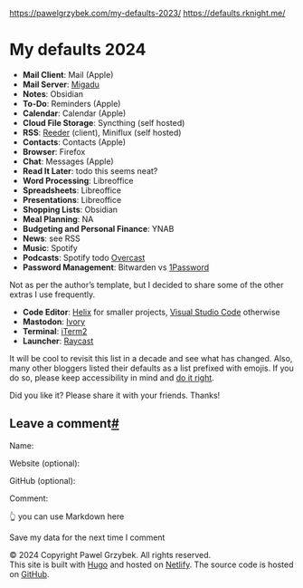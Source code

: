 https://pawelgrzybek.com/my-defaults-2023/
https://defaults.rknight.me/

# My defaults 2024

- **Mail Client**: Mail (Apple)
- **Mail Server**: [Migadu](https://migadu.com/)
- **Notes**: Obsidian
- **To-Do**: Reminders (Apple)
- **Calendar**: Calendar (Apple)
- **Cloud File Storage**: Syncthing (self hosted)
- **RSS**: [Reeder](https://reederapp.com) (client), Miniflux (self hosted)
- **Contacts**: Contacts (Apple)
- **Browser**: Firefox
- **Chat**: Messages (Apple)
- **Read It Later**: todo this seems neat?
- **Word Processing**: Libreoffice
- **Spreadsheets**: Libreoffice
- **Presentations**: Libreoffice
- **Shopping Lists**: Obsidian
- **Meal Planning**: NA
- **Budgeting and Personal Finance**: YNAB
- **News**: see RSS
- **Music**: Spotify
- **Podcasts**: Spotify todo [Overcast](https://overcast.fm)
- **Password Management**: Bitwarden vs [1Password](https://1password.com)

Not as per the author’s template, but I decided to share some of the other extras I use frequently.

- **Code Editor**: [Helix](https://helix-editor.com) for smaller projects, [Visual Studio Code](https://code.visualstudio.com) otherwise
- **Mastodon**: [Ivory](https://tapbots.com/ivory/)
- **Terminal**: [iTerm2](https://iterm2.com)
- **Launcher**: [Raycast](https://www.raycast.com)

It will be cool to revisit this list in a decade and see what has changed. Also, many other bloggers listed their defaults as a list prefixed with emojis. If you do so, please keep accessibility in mind and [do it right](https://chriscoyier.net/2023/04/07/emoji-lists-the-good-way/).

Did you like it? Please share it with your friends. Thanks!

## Leave a comment[#](https://pawelgrzybek.com/my-defaults-2023/#leave-a-comment)

Name: 

Website (optional): 

GitHub (optional): 

Comment:

👆 you can use Markdown here

 Save my data for the next time I comment

© 2024 Copyright Pawel Grzybek. All rights reserved.  
This site is built with [Hugo](https://gohugo.io) and hosted on [Netlify](https://www.netlify.com). The source code is hosted on [GitHub](https://github.com/pawelgrzybek/pawelgrzybek.com).